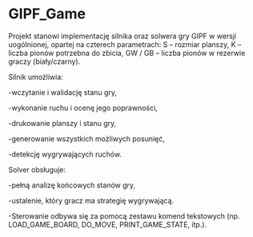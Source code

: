 # GIPF_Game
Projekt stanowi implementację silnika oraz solwera gry GIPF w wersji uogólnionej, opartej na czterech parametrach:
S – rozmiar planszy,
K – liczba pionów potrzebna do zbicia,
GW / GB – liczba pionów w rezerwie graczy (biały/czarny).

Silnik umożliwia:

  -wczytanie i walidację stanu gry,

  -wykonanie ruchu i ocenę jego poprawności,

  -drukowanie planszy i stanu gry,

  -generowanie wszystkich możliwych posunięć,

  -detekcję wygrywających ruchów.




Solver obsługuje:

  -pełną analizę końcowych stanów gry,

  -ustalenie, który gracz ma strategię wygrywającą.

  -Sterowanie odbywa się za pomocą zestawu komend tekstowych (np. LOAD_GAME_BOARD, DO_MOVE, PRINT_GAME_STATE, itp.).
